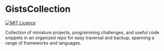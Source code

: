 GistsCollection
===================

[![MIT Licence](https://badges.frapsoft.com/os/mit/mit.svg?v=103)](https://opensource.org/licenses/mit-license.php)

Collection of miniature projects, programming challenges, and useful code snippets in an organized repo for easy traversal and backup, spanning a range of frameworks and languages.
